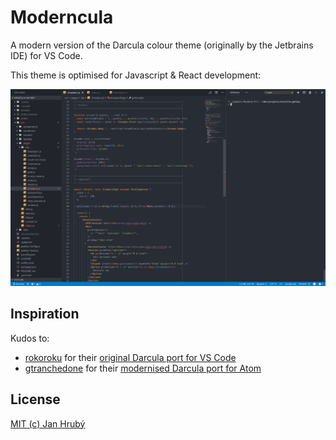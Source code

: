 # Moderncula

A modern version of the Darcula colour theme (originally by the Jetbrains IDE) for VS Code.

This theme is optimised for Javascript & React development:

![Screenshot](https://github.com/mrozilla/vscode-theme-moderncula/raw/master/screenshot.png)

## Inspiration

Kudos to:

- [rokoroku](https://github.com/rokoroku) for their [original Darcula port for VS Code](https://github.com/rokoroku/vscode-theme-darcula)
- [gtranchedone](https://github.com/gtranchedone) for their [modernised Darcula port for Atom](https://github.com/gtranchedone/atom-darcula-syntax)

## License

[MIT (c) Jan Hrubý](https://github.com/mrozilla/vscode-theme-moderncula/blob/master/LICENSE)
